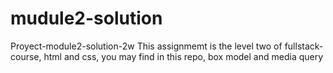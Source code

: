 # mudule2-solution
Proyect-module2-solution-2w
This assignmemt is the level two of fullstack-course, html and css, you may find in this repo, box model and media query
